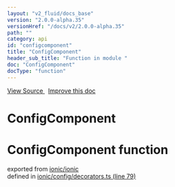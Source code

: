 ```yaml
---
layout: "v2_fluid/docs_base"
version: "2.0.0-alpha.35"
versionHref: "/docs/v2/2.0.0-alpha.35"
path: ""
category: api
id: "configcomponent"
title: "ConfigComponent"
header_sub_title: "Function in module "
doc: "ConfigComponent"
docType: "function"
---
```



<div class="improve-docs">
  <a href='http://github.com/driftyco/ionic2/tree/master/ionic/config/decorators.ts#L78'>
    View Source
  </a>
  &nbsp;
  <a href='http://github.com/driftyco/ionic2/edit/master/ionic/config/decorators.ts#L78'>
    Improve this doc
  </a>
</div>




<h1 class="api-title">

  ConfigComponent



</h1>







<h1 class="class export">ConfigComponent <span class="type">function</span></h1>
<p class="module">exported from <a href='undefined'>ionic/ionic</a><br/>
defined in <a href="https://github.com/driftyco/ionic2/tree/master/ionic/config/decorators.ts#L79-L91">ionic/config/decorators.ts (line 79)</a>
</p>
